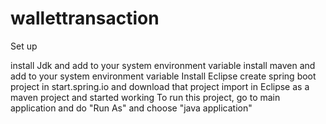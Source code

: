 # wallettransaction
Set up

install Jdk and add to your system environment variable
install maven and add to your system environment variable
Install Eclipse
create spring boot project in start.spring.io and download that project
import in Eclipse as a maven project and started working
To run this project, go to main application and do "Run As" and choose "java application"

